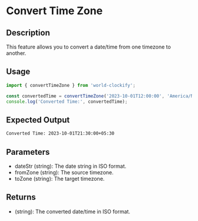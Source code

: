 # Convert Time Zone

## Description

This feature allows you to convert a date/time from one timezone to another.

## Usage

```javascript
import { convertTimeZone } from 'world-clockify';

const convertedTime = convertTimeZone('2023-10-01T12:00:00', 'America/New_York', 'Asia/Kolkata');
console.log('Converted Time:', convertedTime);
```

## Expected Output

```bash
Converted Time: 2023-10-01T21:30:00+05:30
```

## Parameters

- dateStr (string): The date string in ISO format.
- fromZone (string): The source timezone.
- toZone (string): The target timezone.

## Returns

- (string): The converted date/time in ISO format.
